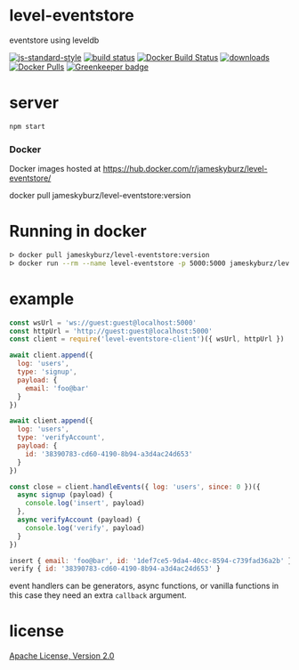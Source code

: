 # level-eventstore

eventstore using leveldb

[![js-standard-style](https://img.shields.io/badge/code_style-standard-brightgreen.svg)](https://github.com/feross/standard)
[![build status](https://api.travis-ci.org/JamesKyburz/level-eventstore.svg)](https://travis-ci.org/JamesKyburz/level-eventstore)
[![Docker Build Status](https://img.shields.io/docker/build/jameskyburz/level-eventstore.svg)]()
[![downloads](https://img.shields.io/npm/dm/level-eventstore.svg)](https://npmjs.org/package/level-eventstore)
[![Docker Pulls](https://img.shields.io/docker/pulls/jameskyburz/level-eventstore.svg)]()
[![Greenkeeper badge](https://badges.greenkeeper.io/JamesKyburz/level-eventstore.svg)](https://greenkeeper.io/)

# server
```sh
npm start
```

### Docker

Docker images hosted at https://hub.docker.com/r/jameskyburz/level-eventstore/

docker pull jameskyburz/level-eventstore:version

# Running in docker

```sh
ᐅ docker pull jameskyburz/level-eventstore:version
ᐅ docker run --rm --name level-eventstore -p 5000:5000 jameskyburz/level-eventstore:version
```

# example

```js
const wsUrl = 'ws://guest:guest@localhost:5000'
const httpUrl = 'http://guest:guest@localhost:5000'
const client = require('level-eventstore-client')({ wsUrl, httpUrl })

await client.append({
  log: 'users',
  type: 'signup',
  payload: {
    email: 'foo@bar'
  }
})

await client.append({
  log: 'users',
  type: 'verifyAccount',
  payload: {
    id: '38390783-cd60-4190-8b94-a3d4ac24d653'
  }
})

const close = client.handleEvents({ log: 'users', since: 0 })({
  async signup (payload) {
    console.log('insert', payload)
  },
  async verifyAccount (payload) {
    console.log('verify', payload)
  }
})

insert { email: 'foo@bar', id: '1def7ce5-9da4-40cc-8594-c739fad36a2b' }
verify { id: '38390783-cd60-4190-8b94-a3d4ac24d653' }

```

event handlers can be generators, async functions, or vanilla functions in this case they need an extra `callback` argument.

# license

[Apache License, Version 2.0](LICENSE)
